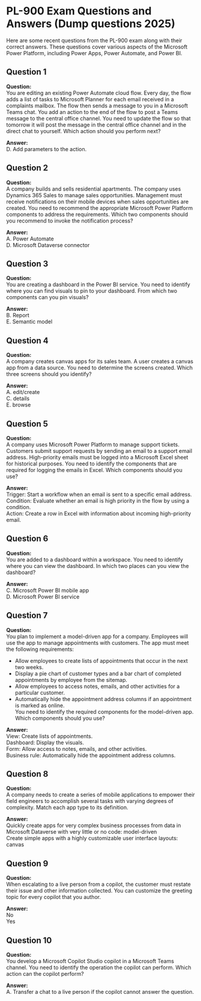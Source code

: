 # PL-900 Exam Questions and Answers (Dump questions 2025)

Here are some recent questions from the PL-900 exam along with their correct answers. These questions cover various aspects of the Microsoft Power Platform, including Power Apps, Power Automate, and Power BI.

## Question 1
**Question:**  
You are editing an existing Power Automate cloud flow. Every day, the flow adds a list of tasks to Microsoft Planner for each email received in a complaints mailbox. The flow then sends a message to you in a Microsoft Teams chat. You add an action to the end of the flow to post a Teams message to the central office channel. You need to update the flow so that tomorrow it will post the message in the central office channel and in the direct chat to yourself. Which action should you perform next?

**Answer:**  
D. Add parameters to the action.

## Question 2
**Question:**  
A company builds and sells residential apartments. The company uses Dynamics 365 Sales to manage sales opportunities. Management must receive notifications on their mobile devices when sales opportunities are created. You need to recommend the appropriate Microsoft Power Platform components to address the requirements. Which two components should you recommend to invoke the notification process?

**Answer:**  
A. Power Automate  
D. Microsoft Dataverse connector

## Question 3
**Question:**  
You are creating a dashboard in the Power BI service. You need to identify where you can find visuals to pin to your dashboard. From which two components can you pin visuals?

**Answer:**  
B. Report  
E. Semantic model

## Question 4
**Question:**  
A company creates canvas apps for its sales team. A user creates a canvas app from a data source. You need to determine the screens created. Which three screens should you identify?

**Answer:**  
A. edit/create  
C. details  
E. browse

## Question 5
**Question:**  
A company uses Microsoft Power Platform to manage support tickets. Customers submit support requests by sending an email to a support email address. High-priority emails must be logged into a Microsoft Excel sheet for historical purposes. You need to identify the components that are required for logging the emails in Excel. Which components should you use?

**Answer:**  
Trigger: Start a workflow when an email is sent to a specific email address.  
Condition: Evaluate whether an email is high priority in the flow by using a condition.  
Action: Create a row in Excel with information about incoming high-priority email.

## Question 6
**Question:**  
You are added to a dashboard within a workspace. You need to identify where you can view the dashboard. In which two places can you view the dashboard?

**Answer:**  
C. Microsoft Power BI mobile app  
D. Microsoft Power BI service

## Question 7
**Question:**  
You plan to implement a model-driven app for a company. Employees will use the app to manage appointments with customers. The app must meet the following requirements:  
- Allow employees to create lists of appointments that occur in the next two weeks.  
- Display a pie chart of customer types and a bar chart of completed appointments by employee from the sitemap.  
- Allow employees to access notes, emails, and other activities for a particular customer.  
- Automatically hide the appointment address columns if an appointment is marked as online.  
You need to identify the required components for the model-driven app. Which components should you use?

**Answer:**  
View: Create lists of appointments.  
Dashboard: Display the visuals.  
Form: Allow access to notes, emails, and other activities.  
Business rule: Automatically hide the appointment address columns.

## Question 8
**Question:**  
A company needs to create a series of mobile applications to empower their field engineers to accomplish several tasks with varying degrees of complexity. Match each app type to its definition.

**Answer:**  
Quickly create apps for very complex business processes from data in Microsoft Dataverse with very little or no code: model-driven  
Create simple apps with a highly customizable user interface layouts: canvas

## Question 9
**Question:**  
When escalating to a live person from a copilot, the customer must restate their issue and other information collected. You can customize the greeting topic for every copilot that you author.

**Answer:**  
No  
Yes

## Question 10
**Question:**  
You develop a Microsoft Copilot Studio copilot in a Microsoft Teams channel. You need to identify the operation the copilot can perform. Which action can the copilot perform?

**Answer:**  
A. Transfer a chat to a live person if the copilot cannot answer the question.
